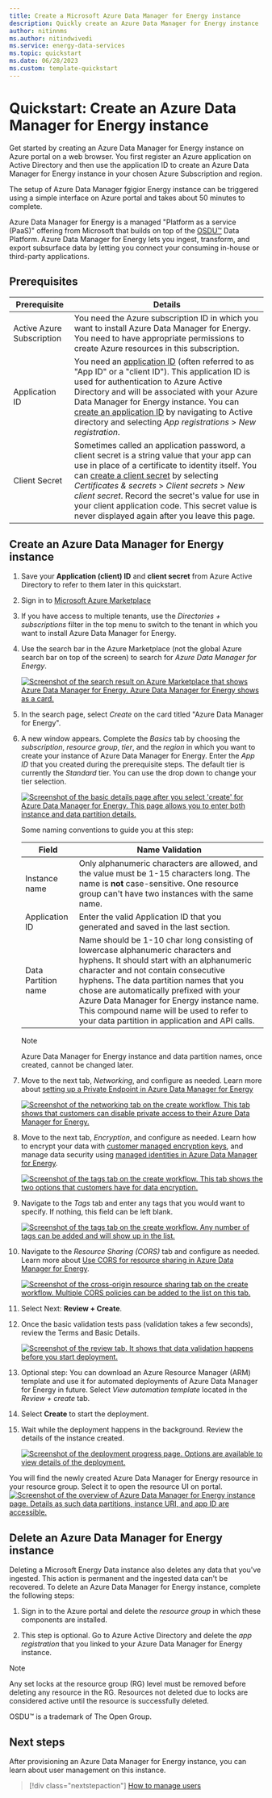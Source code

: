 ```yaml
---
title: Create a Microsoft Azure Data Manager for Energy instance
description: Quickly create an Azure Data Manager for Energy instance
author: nitinnms
ms.author: nitindwivedi
ms.service: energy-data-services
ms.topic: quickstart
ms.date: 06/28/2023
ms.custom: template-quickstart
---
```


# Quickstart: Create an Azure Data Manager for Energy instance

Get started by creating an Azure Data Manager for Energy instance on Azure portal on a web browser. You first register an Azure application on Active Directory and then use the application ID to create an Azure Data Manager for Energy instance in your chosen Azure Subscription and region. 

The setup of Azure Data Manager fgigior Energy instance can be triggered using a simple interface on Azure portal and takes about 50 minutes to complete.

Azure Data Manager for Energy is a managed "Platform as a service (PaaS)" offering from Microsoft that builds on top of the [OSDU&trade;](https://osduforum.org/) Data Platform. Azure Data Manager for Energy lets you ingest, transform, and export subsurface data by letting you connect your consuming in-house or third-party applications. 

## Prerequisites

| Prerequisite | Details |
| ------------ | ------- |
Active Azure Subscription | You need the Azure subscription ID in which you want to install Azure Data Manager for Energy. You need to have appropriate permissions to create Azure resources in this subscription. 
Application ID | You need an [application ID](../active-directory/develop/application-model.md) (often referred to as "App ID" or a "client ID"). This application ID is used for authentication to Azure Active Directory and will be associated with your Azure Data Manager for Energy instance. You can [create an application ID](../active-directory/develop/quickstart-register-app.md) by navigating to Active directory and selecting *App registrations* > *New registration*.
Client Secret | Sometimes called an application password, a client secret is a string value that your app can use in place of a certificate to identity itself. You can [create a client secret](../active-directory/develop/quickstart-register-app.md#add-a-client-secret) by selecting *Certificates & secrets* > *Client secrets* > *New client secret*. Record the secret's value for use in your client application code. This secret value is never displayed again after you leave this page.


## Create an Azure Data Manager for Energy instance


1. Save your **Application (client) ID** and **client secret** from Azure Active Directory to refer to them later in this quickstart.  

1. Sign in to [Microsoft Azure Marketplace](https://portal.azure.com/#view/Microsoft_Azure_Marketplace/MarketplaceOffersBlade/selectedMenuItemId/home)


1. If you have access to multiple tenants, use the *Directories + subscriptions* filter in the top menu to switch to the tenant in which you want to install Azure Data Manager for Energy.

1. Use the search bar in the Azure Marketplace (not the global Azure search bar on top of the screen) to search for *Azure Data Manager for Energy*.

    [![Screenshot of the search result on Azure Marketplace that shows Azure Data Manager for Energy. Azure Data Manager for Energy shows as a card.](media/quickstart-create-microsoft-energy-data-services-instance/search-meds-on-azure-marketplace.png)](media/quickstart-create-microsoft-energy-data-services-instance/search-meds-on-azure-marketplace.png#lightbox)

1. In the search page, select *Create* on the card titled "Azure Data Manager for Energy". 


1. A new window appears. Complete the *Basics* tab by choosing the *subscription*, *resource group*, *tier*, and the *region* in which you want to create your instance of Azure Data Manager for Energy. Enter the *App ID* that you created during the prerequisite steps. The default tier is currently the *Standard* tier. You can use the drop down to change your tier selection.

    [![Screenshot of the basic details page after you select 'create' for Azure Data Manager for Energy. This page allows you to enter both instance and data partition details.](media/quickstart-create-microsoft-energy-data-services-instance/input-basic-details-sku.png)](media/quickstart-create-microsoft-energy-data-services-instance/input-basic-details-sku.png#lightbox)

 

    Some naming conventions to guide you at this step:

    | Field | Name Validation | 
    | ----- | --------------- |
    Instance name | Only alphanumeric characters are allowed, and the value must be 1-15 characters long. The name is **not** case-sensitive. One resource group can't have two instances with the same name. 
    Application ID | Enter the valid Application ID that you generated and saved in the last section.
    Data Partition name | Name should be 1-10 char long consisting of lowercase alphanumeric characters and hyphens. It should start with an alphanumeric character and not contain consecutive hyphens. The data partition names that you chose are automatically prefixed with your Azure Data Manager for Energy instance name. This compound name will be used to refer to your data partition in application and API calls. 

    > [!NOTE]
    > Azure Data Manager for Energy instance and data partition names, once created, cannot be changed later.  

1. Move to the next tab, *Networking*, and configure as needed. Learn more about [setting up a Private Endpoint in Azure Data Manager for Energy](../energy-data-services/how-to-set-up-private-links.md)
 
    [![Screenshot of the networking tab on the create workflow. This tab shows that customers can disable private access to their Azure Data Manager for Energy.](media/quickstart-create-microsoft-energy-data-services-instance/networking-tab.png)](media/quickstart-create-microsoft-energy-data-services-instance/networking-tab.png#lightbox)

1. Move to the next tab, *Encryption*, and configure as needed. Learn how to encrypt your data with [customer managed encryption keys](../energy-data-services/how-to-manage-data-security-and-encryption.md), and manage data security using [managed identities in Azure Data Manager for Energy](../energy-data-services/how-to-use-managed-identity.md).

    [![Screenshot of the tags tab on the create workflow. This tab shows the two options that customers have for data encryption.](media/quickstart-create-microsoft-energy-data-services-instance/encryption-tab.png)](media/quickstart-create-microsoft-energy-data-services-instance/encryption-tab.png#lightbox)


1. Navigate to the *Tags* tab and enter any tags that you would want to specify. If nothing, this field can be left blank.

    [![Screenshot of the tags tab on the create workflow. Any number of tags can be added and will show up in the list.](media/quickstart-create-microsoft-energy-data-services-instance/input-tags.png)](media/quickstart-create-microsoft-energy-data-services-instance/input-tags.png#lightbox)

1. Navigate to the *Resource Sharing (CORS)* tab and configure as needed. Learn more about [Use CORS for resource sharing in Azure Data Manager for Energy](../energy-data-services/how-to-enable-cors.md).

     [![Screenshot of the cross-origin resource sharing tab on the create workflow. Multiple CORS policies can be added to the list on this tab.](media/quickstart-create-microsoft-energy-data-services-instance/cors-tab.png)](media/quickstart-create-microsoft-energy-data-services-instance/cors-tab.png#lightbox)
    

1. Select Next: **Review + Create**.

1. Once the basic validation tests pass (validation takes a few seconds), review the Terms and Basic Details. 

    [![Screenshot of the review tab. It shows that data validation happens before you start deployment.](media/quickstart-create-microsoft-energy-data-services-instance/validation-check-after-entering-details-sku.png)](media/quickstart-create-microsoft-energy-data-services-instance/validation-check-after-entering-details-sku.png#lightbox)

1. Optional step: You can download an Azure Resource Manager (ARM) template and use it for automated deployments of Azure Data Manager for Energy in future. Select *View automation template* located in the *Review + create* tab. 
 

1. Select **Create** to start the deployment.

1. Wait while the deployment happens in the background. Review the details of the instance created.

    [![Screenshot of the deployment progress page. Options are available to view details of the deployment.](media/quickstart-create-microsoft-energy-data-services-instance/deployment-progress.png)](media/quickstart-create-microsoft-energy-data-services-instance/deployment-progress.png#lightbox)

You will find the newly created Azure Data Manager for Energy resource in your resource group. Select it to open the resource UI on portal.
    [![Screenshot of the overview of Azure Data Manager for Energy instance page. Details as such data partitions, instance URI, and app ID are accessible.](media/quickstart-create-microsoft-energy-data-services-instance/overview-energy-data-services-sku.png)](media/quickstart-create-microsoft-energy-data-services-instance/overview-energy-data-services-sku.png#lightbox)

    
   
## Delete an Azure Data Manager for Energy instance

Deleting a Microsoft Energy Data instance also deletes any data that you've ingested. This action is permanent and the ingested data can't be recovered. To delete an Azure Data Manager for Energy instance, complete the following steps:

1. Sign in to the Azure portal and delete the *resource group* in which these components are installed.

2. This step is optional. Go to Azure Active Directory and delete the *app registration* that you linked to your Azure Data Manager for Energy instance.

> [!NOTE]
Any set locks at the resource group (RG) level must be removed before deleting any resource in the RG. Resources not deleted due to locks are considered active until the resource is successfully deleted.

OSDU&trade; is a trademark of The Open Group.

## Next steps
After provisioning an Azure Data Manager for Energy instance, you can learn about user management on this instance.
> [!div class="nextstepaction"]
> [How to manage users](how-to-manage-users.md)
